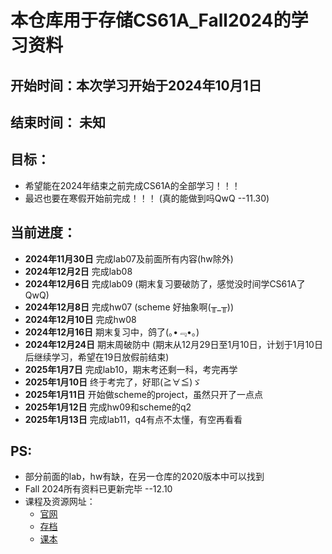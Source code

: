 # 本仓库用于存储CS61A_Fall2024的学习资料

## 开始时间：本次学习开始于2024年10月1日
## 结束时间： 未知

## 目标：

- 希望能在2024年结束之前完成CS61A的全部学习！！！
- 最迟也要在寒假开始前完成！！！
    (真的能做到吗QwQ --11.30)

## 当前进度：

- **2024年11月30日** 完成lab07及前面所有内容(hw除外)
- **2024年12月2日** 完成lab08
- **2024年12月6日** 完成lab09
    (期末复习要破防了，感觉没时间学CS61A了QwQ)
- **2024年12月8日** 完成hw07
    (scheme 好抽象啊(╥_╥))
- **2024年12月10日** 完成hw08
- **2024年12月16日** 期末复习中，鸽了(｡•﹃•｡)
- **2024年12月24日** 期末周破防中
    (期末从12月29日至1月10日，计划于1月10日后继续学习，希望在19日放假前结束)
- **2025年1月7日** 完成lab10，期末考还剩一科，考完再学
- **2025年1月10日** 终于考完了，好耶(≧∀≦)ゞ
- **2025年1月11日** 开始做scheme的project，虽然只开了一点点
- **2025年1月12日** 完成hw09和scheme的q2
- **2025年1月13日** 完成lab11，q4有点不太懂，有空再看看

## PS:
- 部分前面的lab，hw有缺，在另一仓库的2020版本中可以找到
- Fall 2024所有资料已更新完毕 --12.10
- 课程及资源网址：
  - [官网](https://cs61a.org/)
  - [存档](https://web.archive.org/web/20241228152114/https://cs61a.org/)
  - [课本](https://github.com/wizardforcel/sicp-py-zh)
